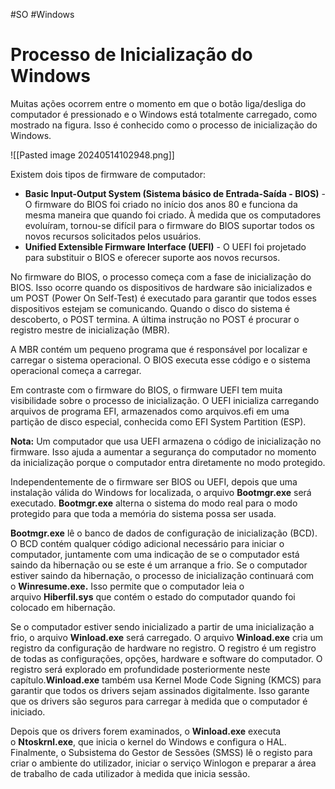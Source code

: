 #SO #Windows 
# Processo de Inicialização do Windows

Muitas ações ocorrem entre o momento em que o botão liga/desliga do computador é pressionado e o Windows está totalmente carregado, como mostrado na figura. Isso é conhecido como o processo de inicialização do Windows.

![[Pasted image 20240514102948.png]]

Existem dois tipos de firmware de computador:

- **Basic Input-Output System (Sistema básico de Entrada-Saída - BIOS)** - O firmware do BIOS foi criado no início dos anos 80 e funciona da mesma maneira que quando foi criado. À medida que os computadores evoluíram, tornou-se difícil para o firmware do BIOS suportar todos os novos recursos solicitados pelos usuários.
- **Unified Extensible Firmware Interface (UEFI)** - O UEFI foi projetado para substituir o BIOS e oferecer suporte aos novos recursos.

No firmware do BIOS, o processo começa com a fase de inicialização do BIOS. Isso ocorre quando os dispositivos de hardware são inicializados e um POST (Power On Self-Test) é executado para garantir que todos esses dispositivos estejam se comunicando. Quando o disco do sistema é descoberto, o POST termina. A última instrução no POST é procurar o registro mestre de inicialização (MBR).

A MBR contém um pequeno programa que é responsável por localizar e carregar o sistema operacional. O BIOS executa esse código e o sistema operacional começa a carregar.

Em contraste com o firmware do BIOS, o firmware UEFI tem muita visibilidade sobre o processo de inicialização. O UEFI inicializa carregando arquivos de programa EFI, armazenados como arquivos.efi em uma partição de disco especial, conhecida como EFI System Partition (ESP).

**Nota:** Um computador que usa UEFI armazena o código de inicialização no firmware. Isso ajuda a aumentar a segurança do computador no momento da inicialização porque o computador entra diretamente no modo protegido.

Independentemente de o firmware ser BIOS ou UEFI, depois que uma instalação válida do Windows for localizada, o arquivo **Bootmgr.exe** será executado. **Bootmgr.exe** alterna o sistema do modo real para o modo protegido para que toda a memória do sistema possa ser usada.

**Bootmgr.exe** lê o banco de dados de configuração de inicialização (BCD). O BCD contém qualquer código adicional necessário para iniciar o computador, juntamente com uma indicação de se o computador está saindo da hibernação ou se este é um arranque a frio. Se o computador estiver saindo da hibernação, o processo de inicialização continuará com o **Winresume.exe.** Isso permite que o computador leia o arquivo **Hiberfil.sys** que contém o estado do computador quando foi colocado em hibernação.

Se o computador estiver sendo inicializado a partir de uma inicialização a frio, o arquivo **Winload.exe** será carregado. O arquivo **Winload.exe** cria um registro da configuração de hardware no registro. O registro é um registro de todas as configurações, opções, hardware e software do computador. O registro será explorado em profundidade posteriormente neste capítulo.**Winload.exe** também usa Kernel Mode Code Signing (KMCS) para garantir que todos os drivers sejam assinados digitalmente. Isso garante que os drivers são seguros para carregar à medida que o computador é iniciado.

Depois que os drivers forem examinados, o **Winload.exe** executa o **Ntoskrnl.exe**, que inicia o kernel do Windows e configura o HAL. Finalmente, o Subsistema do Gestor de Sessões (SMSS) lê o registo para criar o ambiente do utilizador, iniciar o serviço Winlogon e preparar a área de trabalho de cada utilizador à medida que inicia sessão.


























